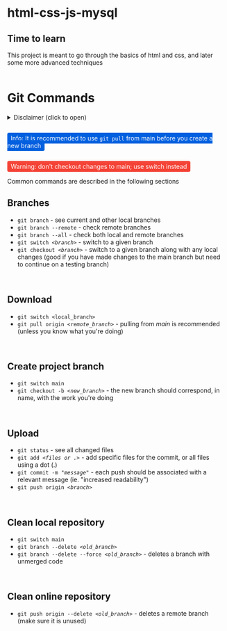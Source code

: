 # html-css-js-mysql
## Time to learn
This project is meant to go through the basics of html and css, and later some more advanced techniques
<br />
<br />

# Git Commands
<details>
<summary>Disclaimer (click to open)</summary>
<hr>

All text consisting of <code>&lt;explaination&gt;</code> should replace both the symbols and text; 

> <code>dummy command &lt;example&gt;</code>
>
> <code>dummy command value</code>
>
> Example:
> 
> <code>git switch <i>&lt;branch&gt;</i></code> - you want to switch to the main branch
>
> Corresponds to:
> 
> <code>git switch main</code>

But quotation-marks should remain while the inner text is changed ie.

> <code>dummy command "example message"</code>
>
> <code>dummy command "true message"</code>
> 
> Example:
> 
> <code>git commit -m "<i>message</i>"</code> - you want to commit an image update
>
> Corresponds to:
> 
> <code>git commit -m "image now haunts people"</code>
<hr>
</details>

<br />

<span style="background: #0060df; color: white; border-radius: 4px; padding: 4px 8px;">Info: It is recommended to use <code>git pull</code> from main before you create a new branch</span>

<br />
<span style="background: #f44336; color: white;  border-radius: 4px; padding: 4px 8px;">Warning: don't checkout changes to main; use switch instead</span>

<br />
<br />
Common commands are described in the following sections

## Branches
- <code>git branch</code> - see current and other local branches
- <code>git branch --remote</code> - check remote branches 
- <code>git branch --all</code> - check both local and remote branches 
- <code>git switch <i>&lt;branch&gt;</i></code> - switch to a given branch
- <code>git checkout <i>&lt;branch&gt;</i></code> - switch to a given branch along with any local changes (good if you have made changes to the main branch but need to continue on a testing branch)

<br />

## Download 
- <code>git switch &lt;local_branch&gt;</code>
- <code>git pull origin <i>&lt;remote_branch&gt;</i></code> - pulling from <i>main</i> is recommended (unless you know what you're doing)

<br />

## Create project branch 
- <code>git switch main</code>
- <code>git checkout -b <i>&lt;new_branch&gt;</i></code> - the new branch should correspond, in name, with the work you're doing

<br />

## Upload
- <code>git status</code> - see all changed files
- <code>git add <i>&lt;files or .&gt;</i></code> - add specific files for the commit, or all files using a dot (.)
- <code>git commit -m "<i>message</i>"</code> - each push should be associated with a relevant message (ie. "increased readability")
- <code>git push origin <i>&lt;branch&gt;</i></code> 

<br />

## Clean local repository
- <code>git switch main</code>
- <code>git branch --delete <i>&lt;old_branch&gt;</i></code>
- <code>git branch --delete --force <i>&lt;old_branch&gt;</i></code> - deletes a branch with unmerged code

<br />

## Clean online repository
- <code>git push origin --delete <i>&lt;old_branch&gt;</i></code> - deletes a remote branch (make sure it is unused)